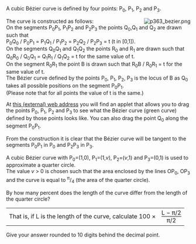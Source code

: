 <p>A cubic Bézier curve is defined by four points: P<sub>0</sub>, P<sub>1</sub>, P<sub>2</sub> and P<sub>3</sub>.</p>

<div style="float:right;"><img src="project/images/p363_bezier.png" class="dark_img" alt="p363_bezier.png" /></div>

<p>The curve is constructed as follows:<br />
On the segments P<sub>0</sub>P<sub>1</sub>, P<sub>1</sub>P<sub>2</sub> and P<sub>2</sub>P<sub>3</sub> the points Q<sub>0</sub>,Q<sub>1</sub> and Q<sub>2</sub> are drawn such that<br />
P<sub>0</sub>Q<sub>0</sub> / P<sub>0</sub>P<sub>1</sub> = P<sub>1</sub>Q<sub>1</sub> / P<sub>1</sub>P<sub>2</sub> = P<sub>2</sub>Q<sub>2</sub> / P<sub>2</sub>P<sub>3</sub> = t (t in [0,1]).<br />
On the segments Q<sub>0</sub>Q<sub>1</sub> and Q<sub>1</sub>Q<sub>2</sub> the points R<sub>0</sub> and R<sub>1</sub> are drawn such that<br />
Q<sub>0</sub>R<sub>0</sub>  / Q<sub>0</sub>Q<sub>1</sub> = Q<sub>1</sub>R<sub>1</sub> / Q<sub>1</sub>Q<sub>2</sub> = t for the same value of t.<br />
On the segment R<sub>0</sub>R<sub>1</sub> the point B is drawn such that R<sub>0</sub>B / R<sub>0</sub>R<sub>1</sub> = t for the same value of t.<br />
The Bézier curve defined by the points P<sub>0</sub>, P<sub>1</sub>, P<sub>2</sub>, P<sub>3</sub> is the locus of B as Q<sub>0</sub> takes all possible positions on the segment P<sub>0</sub>P<sub>1</sub>.<br />
(Please note that for all points the value of t is the same.)</p>

<p style="clear:right;">At <a href="http://home.kpn.nl/hklein/bezier/bezier.html">this (external) web address</a> you will find an applet that allows you to drag the points P<sub>0</sub>, P<sub>1</sub>, P<sub>2</sub> and P<sub>3</sub> to see what the Bézier curve (green curve) defined by those points looks like. You can also drag the point Q<sub>0</sub> along the segment P<sub>0</sub>P<sub>1</sub>.</p>

<p>From the construction it is clear that the Bézier curve will be tangent to the segments P<sub>0</sub>P<sub>1</sub> in P<sub>0</sub> and P<sub>2</sub>P<sub>3</sub> in P<sub>3</sub>.</p>

<p>A cubic Bézier curve with P<sub>0</sub>=(1,0), P<sub>1</sub>=(1,<var>v</var>), P<sub>2</sub>=(<var>v</var>,1) and P<sub>3</sub>=(0,1) is used to approximate a quarter circle.<br />
The value <var>v</var> &gt; 0 is chosen such that the area enclosed by the lines OP<sub>0</sub>, OP<sub>3</sub> and the curve is equal to <sup>π</sup>/<sub>4</sub> (the area of the quarter circle).</p>

<div>By how many percent does the length of the curve differ from the length of the quarter circle?</div>
<table><tr><td>That is, if L is the length of the curve, calculate  100 × </td><td><div style="text-align:center;"><div style="border-bottom:1px solid #000;">L − π/2</div>π/2</div></td></tr></table><div>Give your answer rounded to 10 digits behind the decimal point.</div>
